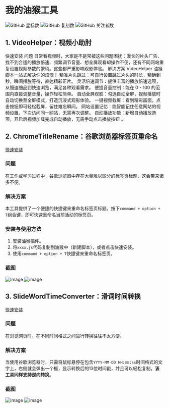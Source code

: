 # 我的油猴工具
![GitHub 星标数](https://img.shields.io/github/stars/Cocowwy/Tampermonkey-Tools?style=social)
![GitHub 复刻数](https://img.shields.io/github/forks/Cocowwy/Tampermonkey-Tools?style=social)
![GitHub 关注者数](https://img.shields.io/github/watchers/Cocowwy/Tampermonkey-Tools?style=social)

## 1. VideoHelper：视频小助肘
快速安装
问题
日常看视频时，大家是不是常被这些问题困扰：漫长的片头广告、找不到合适的播放倍速、频繁调节音量、想全屏观看却操作不便，还有不同网站重复设置视频参数的繁琐。这些都严重影响观影体验。
解决方案
VideoHelper 油猴脚本一站式解决你的烦恼！
精准片头跳过：可自行设置跳过片头的时长，精确到秒，瞬间摆脱等待，直达精彩正片。
灵活倍速调节：提供丰富的播放倍速选项，从慢速细品到快速浏览，满足各种观看需求。
便捷音量控制：能在 0 - 100 的范围内直接调整音量，操作轻松简单。
自动全屏观影：勾选自动全屏，视频播放时自动切换至全屏模式，打造沉浸式观影体验。
一键视频截屏：看到精彩画面，点击按钮即可轻松截屏，留住难忘瞬间。
网站设置记忆：能智能记住任意网站的视频设置，下次访问同一网站，无需再次调整。
自动播放功能：新增自动播放选项，开启后视频加载完成自动播放，无需手动点击播放按钮 。


## 2. ChromeTitleRename：谷歌浏览器标签页重命名
[快速安装](https://greasyfork.org/zh-CN/scripts/494642-rename-title)

### 问题
在工作或学习过程中，谷歌浏览器中存在大量难以区分的标签页标题，这会带来诸多不便。

### 解决方案
本工具提供了一个便捷的快捷键来重命名标签页标题。按下```command + option + T```组合键，即可快速重命名当前活动的标签页。

### 安装与使用方法
1. 安装油猴插件。
2. 将`xxxx.js`代码复制到油猴中（新建脚本），或者点击快速安装。
3. 使用```command + option + T```快捷键来重命名标签页。

### 截图
![image](https://github.com/Cocowwy/RenameTitle/assets/63331147/720315ce-2e35-4878-9bee-3c0bb5362323)
![image](https://github.com/Cocowwy/RenameTitle/assets/63331147/c3228e71-143e-4b21-bb97-b29dd55f59a0)


## 3. SlideWordTimeConverter：滑词时间转换
[快速安装](https://greasyfork.org/zh-CN/scripts/524030-slidewordtimeconverter)

### 问题
在浏览网页时，在不同时间格式之间进行转换往往不太方便。

### 解决方案
当使用谷歌浏览器时，只需将鼠标悬停在包含`YYYY-MM-DD HH:mm:ss`时间格式的文字上，右侧就会弹出一个框，显示转换后的13位时间戳，并且可以轻松复制。**该工具同样支持逆向转换**。

### 截图
![image](https://github.com/user-attachments/assets/95fc3016-8d02-4dd1-95d0-2f187e1370b1)
![image](https://github.com/user-attachments/assets/598b557b-991a-400f-8a95-9550fcd7f1f0)

